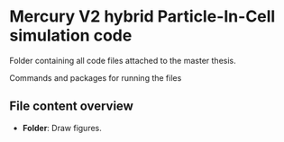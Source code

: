 # Mercury V2 hybrid Particle-In-Cell simulation code
Folder containing all code files attached to the master thesis.

Commands and packages for running the files
>

## File content overview
- **Folder**: Draw figures. 
